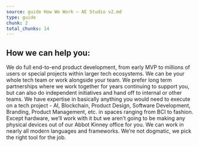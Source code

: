 ```yaml
---
source: guide How We Work – AE Studio v2.md
type: guide
chunk: 2
total_chunks: 14
---
```


## How we can help you:

We do full end-to-end product development, from early MVP to millions of users or special projects within larger tech ecosystems.  We can be your whole tech team or work alongside your team.  We prefer long term partnerships where we work together for years continuing to support you, but can also do independent initiatives and hand off to internal or other teams.  We have expertise in basically anything you would need to execute on a tech project - AI, Blockchain, Product Design, Software Development, Branding, Product Management, etc. in spaces ranging from BCI to fashion.  Except hardware, we’ll work with it but we aren’t going to be making any physical devices out of our Abbot Kinney office for you.  We can work in nearly all modern languages and frameworks.  We’re not dogmatic, we pick the right tool for the job.